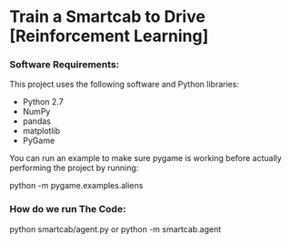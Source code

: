 # Train a Smartcab to Drive [Reinforcement Learning]

### Software Requirements: 

This project uses the following software and Python libraries:

* Python 2.7
* NumPy
* pandas
* matplotlib
* PyGame

You can run an example to make sure pygame is working before actually performing the project by running:

python -m pygame.examples.aliens

### How do we run The Code:
python smartcab/agent.py or
python -m smartcab.agent

